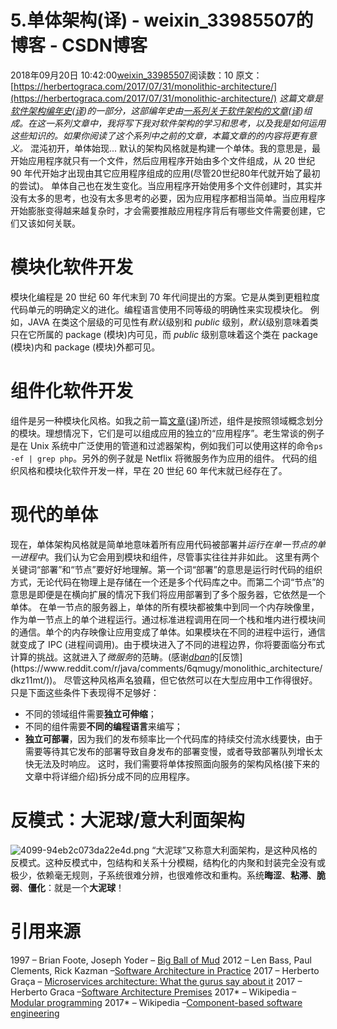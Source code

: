 # 5.单体架构(译) - weixin_33985507的博客 - CSDN博客
2018年09月20日 10:42:00[weixin_33985507](https://me.csdn.net/weixin_33985507)阅读数：10
原文：[https://herbertograca.com/2017/07/31/monolithic-architecture/](https://herbertograca.com/2017/07/31/monolithic-architecture/)
*这篇文章是[软件架构编年史](https://herbertograca.com/2017/07/03/the-software-architecture-chronicles/)([译](https://www.jianshu.com/p/b477b2cc6cfa))的一部分，这部编年史由[一系列关于软件架构的文章](https://herbertograca.com/category/development/series/software-architecture/)([译](https://www.jianshu.com/nb/28913609))组成。在这一系列文章中，我将写下我对软件架构的学习和思考，以及我是如何运用这些知识的。如果你阅读了这个系列中之前的文章，本篇文章的的内容将更有意义。*
混沌初开，单体始现...
默认的架构风格就是构建一个单体。我的意思是，最开始应用程序就只有一个文件，然后应用程序开始由多个文件组成，从 20 世纪 90 年代开始才出现由其它应用程序组成的应用(尽管20世纪80年代就开始了最初的尝试)。
单体自己也在发生变化。当应用程序开始使用多个文件创建时，其实并没有太多的思考，也没有太多思考的必要，因为应用程序都相当简单。当应用程序开始膨胀变得越来越复杂时，才会需要推敲应用程序背后有哪些文件需要创建，它们又该如何关联。
# 模块化软件开发
模块化编程是 20 世纪 60 年代末到 70 年代间提出的方案。它是从类到更粗粒度代码单元的明确定义的进化。编程语言使用不同等级的明确性来实现模块化。
例如，JAVA 在类这个层级的可见性有*默认*级别和 *public* 级别，*默认*级别意味着类只在它所属的 package (模块)内可见，而 *public* 级别意味着这个类在 package (模块)内和 package (模块)外都可见。
# 组件化软件开发
组件是另一种模块化风格。如我之前一篇[文章](https://herbertograca.com/2017/07/05/software-architecture-premises/)([译](https://www.jianshu.com/p/df295f92fb52))所述，组件是按照领域概念划分的模块。理想情况下，它们是可以组成应用的独立的“应用程序”。老生常谈的例子是在 Unix 系统中广泛使用的管道和过滤器架构，例如我们可以使用这样的命令`ps -ef | grep php`。另外的例子就是 Netflix 将微服务作为应用的组件。
代码的组织风格和模块化软件开发一样，早在 20 世纪 60 年代末就已经存在了。
# 现代的单体
现在，单体架构风格就是简单地意味着所有应用代码被部署并*运行在单一节点的单一进程中*。我们认为它会用到模块和组件，尽管事实往往并非如此。
这里有两个关键词“部署”和“节点”要好好地理解。第一个词“部署”的意思是运行时代码的组织方式，无论代码在物理上是存储在一个还是多个代码库之中。而第二个词“节点”的意思是即便是在横向扩展的情况下我们将应用部署到了多个服务器，它依然是一个单体。
在单一节点的服务器上，单体的所有模块都被集中到同一个内存映像里，作为单一节点上的单个进程运行。通过标准进程调用在同一个栈和堆内进行模块间的通信。单个的内存映像让应用变成了单体。如果模块在不同的进程中运行，通信就变成了 IPC (进程间调用)。由于模块进入了不同的进程边界，你将要面临分布式计算的挑战。这就进入了*微服务*的范畴。(感谢[*dban*](https://www.reddit.com/user/_dban_)的[反馈](https://www.reddit.com/r/java/comments/6qmugy/monolithic_architecture/dkz11mt/))。
尽管这种风格声名狼藉，但它依然可以在大型应用中工作得很好。只是下面这些条件下表现得不足够好：
- 不同的领域组件需要**独立可伸缩**；
- 不同的组件需要**不同的编程语言**来编写；
- **独立可部署**，因为我们的发布频率比一个代码库的持续交付流水线要快，由于需要等待其它发布的部署导致自身发布的部署变慢，或者导致部署队列增长太快无法及时响应。
这时，我们需要将单体按照面向服务的架构风格(接下来的文章中将详细介绍)拆分成不同的应用程序。
# 反模式：大泥球/意大利面架构
![4099-94eb2c073da22e4d.png](https://upload-images.jianshu.io/upload_images/4099-94eb2c073da22e4d.png)
“大泥球”又称意大利面架构，是这种风格的反模式。这种反模式中，包结构和关系十分模糊，结构化的内聚和封装完全没有或极少，依赖毫无规则，子系统很难分辨，也很难修改和重构。系统**晦涩**、**粘滞**、**脆弱**、**僵化**：就是一个**大泥球**！
# 引用来源
1997 – Brian Foote, Joseph Yoder – [Big Ball of Mud](http://www.laputan.org/pub/foote/mud.pdf)
2012 – Len Bass, Paul Clements, Rick Kazman –[Software Architecture in Practice](https://www.amazon.com/Software-Architecture-Practice-SEI-Engineering-ebook/dp/B009GMUL84)
2017 – Herberto Graça – [Microservices architecture: What the gurus say about it](https://herbertograca.com/2017/01/26/microservices-architecture/)
2017 – Herberto Graca –[Software Architecture Premises](https://herbertograca.com/2017/07/05/software-architecture-premises/)
2017* – Wikipedia –[Modular programming](https://en.wikipedia.org/wiki/Modular_programming)
2017* – Wikipedia –[Component-based software engineering](https://en.wikipedia.org/wiki/Component-based_software_engineering)
